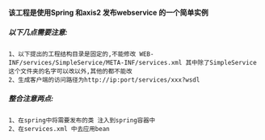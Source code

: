 #### 该工程是使用Spring 和axis2 发布webservice 的一个简单实例

##### 以下几点需要注意:  
	1、以下提出的工程结构目录是固定的,不能修改 WEB-INF/services/SimpleService/META-INF/services.xml 其中除了SimpleService 这个文件夹的名字可以改以外,其他的都不能改
	2、生成客户端的访问路径为http://ip:port/services/xxx?wsdl
##### 整合注意两点:  
	1、在spring中将需要发布的类 注入到spring容器中
	2、在services.xml 中去应用bean
